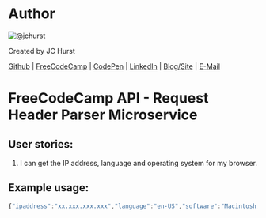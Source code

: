 # Author
![@jchurst](https://avatars0.githubusercontent.com/jchurst?&s=128)

Created by JC Hurst

[Github](https://github.com/jchurst) | [FreeCodeCamp](http://www.freecodecamp.com/jchurst) | [CodePen](http://codepen.io/jchurst/) | [LinkedIn](https://www.linkedin.com/in/jchurst) | [Blog/Site](http://hurstcreative.com/) | [E-Mail](mailto:jchurstmail@gmail.com)

# FreeCodeCamp API - Request Header Parser Microservice

## User stories:
1. I can get the IP address, language and operating system for my browser.

## Example usage:

```js
{"ipaddress":"xx.xxx.xxx.xxx","language":"en-US","software":"Macintosh; Intel Mac OS X 10.13; rv:57.0"}
```
